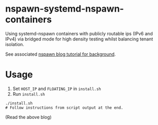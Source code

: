 # nspawn-systemd-nspawn-containers

Using systemd-nspawn containers with publicly routable ips (IPv6 and IPv4) via bridged mode for high density testing whilst balancing tenant isolation.

See associated [nspawn blog tutorial for background](https://blog.karmacomputing.co.uk/using-systemd-nspawn-containers-with-publicly-routable-ips-ipv6-and-ipv4-via-bridged-mode-for-high-density-testing-whilst-balancing-tenant-isolation/).

# Usage

1. Set `HOST_IP` and `FLOATING_IP` in `install.sh`
2. Run `install.sh`

```
./install.sh
# Follow instructions from script output at the end.
```

(Read the above blog)
